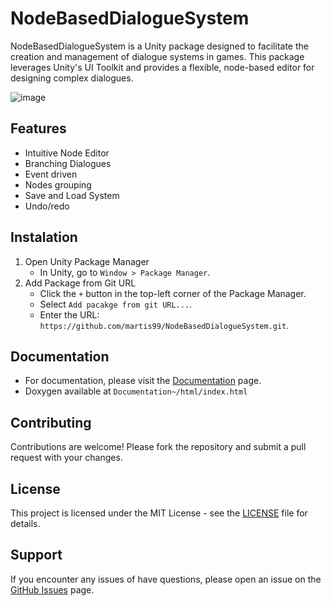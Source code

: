 # NodeBasedDialogueSystem

NodeBasedDialogueSystem is a Unity package designed to facilitate the creation and management of dialogue systems in games. This package leverages Unity's UI Toolkit and provides a flexible, node-based editor for designing complex dialogues.

![image](https://github.com/martis99/NodeBasedDialogueSystem/assets/61162271/31d422c2-12b7-4118-a4ce-5e3f1655eaaa)

## Features

- Intuitive Node Editor
- Branching Dialogues
- Event driven
- Nodes grouping
- Save and Load System
- Undo/redo

## Instalation

1. Open Unity Package Manager
    - In Unity, go to `Window > Package Manager`.
2. Add Package from Git URL
    - Click the `+` button in the top-left corner of the Package Manager.
    - Select `Add pacakge from git URL...`.
    - Enter the URL: `https://github.com/martis99/NodeBasedDialogueSystem.git`.

## Documentation

- For documentation, please visit the [Documentation](https://github.com/martis99/NodeBasedDialogueSystem/blob/main/Documentation~/index.md) page.
- Doxygen available at `Documentation~/html/index.html`

## Contributing

Contributions are welcome! Please fork the repository and submit a pull request with your changes.

## License

This project is licensed under the MIT License - see the [LICENSE](https://github.com/martis99/NodeBasedDialogueSystem/blob/main/LICENSE.md) file for details.

## Support

If you encounter any issues of have questions, please open an issue on the [GitHub Issues](https://github.com/martis99/NodeBasedDialogueSystem/issues) page.

